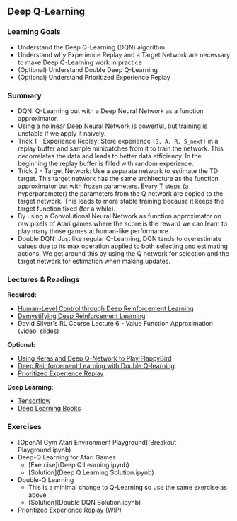 ## Deep Q-Learning

### Learning Goals

- Understand the Deep Q-Learning (DQN) algorithm
- Understand why Experience Replay and a Target Network are necessary to make Deep Q-Learning work in practice
- (Optional) Understand Double Deep Q-Learning
- (Optional) Understand Prioritized Experience Replay


### Summary

- DQN: Q-Learning but with a Deep Neural Network as a function approximator.
- Using a nolinear Deep Neural Network is powerful, but training is unstable if we apply it naively.
- Trick 1 - Experience Replay: Store experience `(S, A, R, S_next)` in a replay buffer and sample minibatches from it to train the network. This decorrelates the data and leads to better data efficiency. In the beginning the replay buffer is filled with random experience.
- Trick 2 - Target Network: Use a separate network to estimate the TD target. This target network has the same architecture as the function approximator but with frozen parameters. Every T steps (a hyperparameter) the parameters from the Q network are copied to the target network. This leads to more stable training because it keeps the target function fixed (for a while).
- By using a Convolutional Neural Network as function approximator on raw pixels of Atari games where the score is the reward we can learn to play many those games at human-like performance.
- Double DQN: Just like regular Q-Learning, DQN tends to overestimate values due to its max operation applied to both selecting and estimating actions. We get around this by using the Q network for selection and the target network for estimation when making updates.


### Lectures & Readings

**Required:**

- [Human-Level Control through Deep Reinforcement Learning](http://www.readcube.com/articles/10.1038/nature14236)
- [Demystifying Deep Reinforcement Learning](https://www.nervanasys.com/demystifying-deep-reinforcement-learning/)
- David Silver's RL Course Lecture 6 - Value Function Approximation ([video](https://www.youtube.com/watch?v=UoPei5o4fps), [slides](http://www0.cs.ucl.ac.uk/staff/d.silver/web/Teaching_files/FA.pdf))

**Optional:**

- [Using Keras and Deep Q-Network to Play FlappyBird](https://yanpanlau.github.io/2016/07/10/FlappyBird-Keras.html)
- [Deep Reinforcement Learning with Double Q-learning](http://arxiv.org/abs/1509.06461)
- [Prioritized Experience Replay](http://arxiv.org/abs/1511.05952)

**Deep Learning:**

- [Tensorflow](http://www.tensorflow.org)
- [Deep Learning Books](http://www.deeplearningbook.org/)

### Exercises

- [OpenAI Gym Atari Environment Playground](Breakout Playground.ipynb)
- Deep-Q Learning for Atari Games
  - [Exercise](Deep Q Learning.ipynb)
  - [Solution](Deep Q Learning Solution.ipynb)
- Double-Q Learning
  - This is a minimal change to Q-Learning so use the same exercise as above
  - [Solution](Double DQN Solution.ipynb)
- Prioritized Experience Replay (WIP)